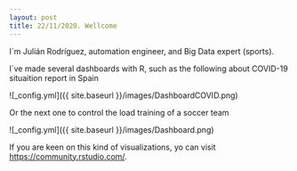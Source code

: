 ```yaml
---
layout: post
title: 22/11/2020. Wellcome
---
```


I´m Julián Rodríguez, automation engineer, and Big Data expert (sports).

I´ve made several dashboards with R, such as the following about COVID-19 situaition report in Spain

![_config.yml]({{ site.baseurl }}/images/DashboardCOVID.png)

Or the next one to control the load training of a soccer team

![_config.yml]({{ site.baseurl }}/images/Dashboard.png)

If you are keen on this kind of visualizations, yo can visit https://community.rstudio.com/.
